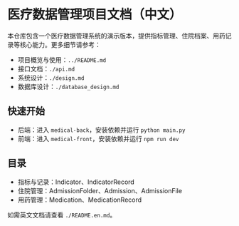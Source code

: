 # 医疗数据管理项目文档（中文）

本仓库包含一个医疗数据管理系统的演示版本，提供指标管理、住院档案、用药记录等核心能力。更多细节请参考：

- 项目概览与使用：`../README.md`
- 接口文档：`./api.md`
- 系统设计：`./design.md`
- 数据库设计：`./database_design.md`

## 快速开始
- 后端：进入 `medical-back`，安装依赖并运行 `python main.py`
- 前端：进入 `medical-front`，安装依赖并运行 `npm run dev`

## 目录
- 指标与记录：Indicator、IndicatorRecord
- 住院管理：AdmissionFolder、Admission、AdmissionFile
- 用药管理：Medication、MedicationRecord

如需英文文档请查看 `./README.en.md`。